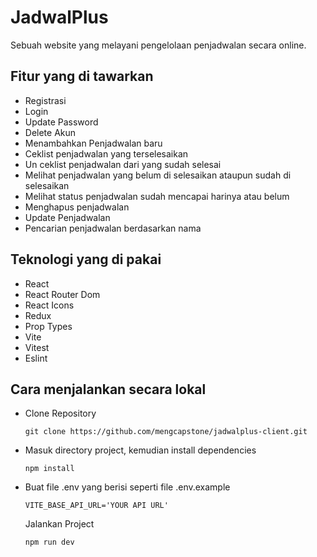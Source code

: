 # JadwalPlus

Sebuah website yang melayani pengelolaan penjadwalan secara online.

## Fitur yang di tawarkan

- Registrasi
- Login
- Update Password
- Delete Akun
- Menambahkan Penjadwalan baru
- Ceklist penjadwalan yang terselesaikan
- Un ceklist penjadwalan dari yang sudah selesai
- Melihat penjadwalan yang belum di selesaikan ataupun sudah di selesaikan
- Melihat status penjadwalan sudah mencapai harinya atau belum
- Menghapus penjadwalan
- Update Penjadwalan
- Pencarian penjadwalan berdasarkan nama

## Teknologi yang di pakai

- React
- React Router Dom
- React Icons
- Redux
- Prop Types
- Vite
- Vitest
- Eslint

## Cara menjalankan secara lokal

- Clone Repository

  ```
  git clone https://github.com/mengcapstone/jadwalplus-client.git
  ```
- Masuk directory project, kemudian install dependencies

  ```
  npm install
  ```
- Buat file .env yang berisi seperti file .env.example

  ```
  VITE_BASE_API_URL='YOUR API URL'
  ```
  Jalankan Project

  ```
  npm run dev
  ```
